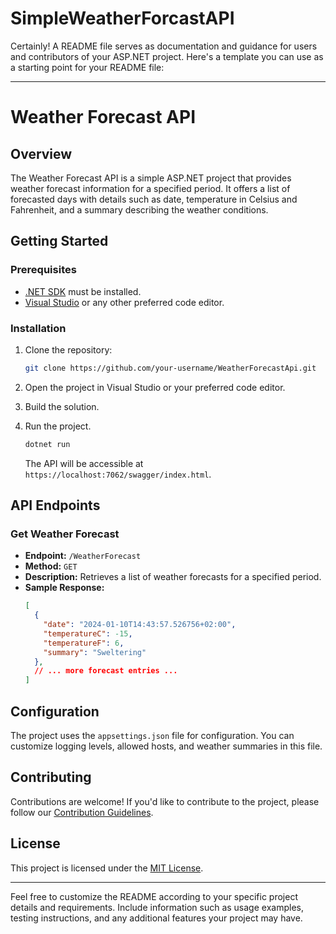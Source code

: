 # SimpleWeatherForcastAPI
Certainly! A README file serves as documentation and guidance for users and contributors of your ASP.NET project. Here's a template you can use as a starting point for your README file:

---

# Weather Forecast API

## Overview

The Weather Forecast API is a simple ASP.NET project that provides weather forecast information for a specified period. It offers a list of forecasted days with details such as date, temperature in Celsius and Fahrenheit, and a summary describing the weather conditions.

## Getting Started

### Prerequisites

- [.NET SDK](https://dotnet.microsoft.com/download) must be installed.
- [Visual Studio](https://visualstudio.microsoft.com/) or any other preferred code editor.

### Installation

1. Clone the repository:

   ```bash
   git clone https://github.com/your-username/WeatherForecastApi.git
   ```

2. Open the project in Visual Studio or your preferred code editor.

3. Build the solution.

4. Run the project.

   ```bash
   dotnet run
   ```

   The API will be accessible at `https://localhost:7062/swagger/index.html`.

## API Endpoints

### Get Weather Forecast

- **Endpoint:** `/WeatherForecast`
- **Method:** `GET`
- **Description:** Retrieves a list of weather forecasts for a specified period.
- **Sample Response:**
  ```json
  [
    {
      "date": "2024-01-10T14:43:57.526756+02:00",
      "temperatureC": -15,
      "temperatureF": 6,
      "summary": "Sweltering"
    },
    // ... more forecast entries ...
  ]
  ```

## Configuration

The project uses the `appsettings.json` file for configuration. You can customize logging levels, allowed hosts, and weather summaries in this file.

## Contributing

Contributions are welcome! If you'd like to contribute to the project, please follow our [Contribution Guidelines](CONTRIBUTING.md).

## License

This project is licensed under the [MIT License](LICENSE).

---

Feel free to customize the README according to your specific project details and requirements. Include information such as usage examples, testing instructions, and any additional features your project may have.
